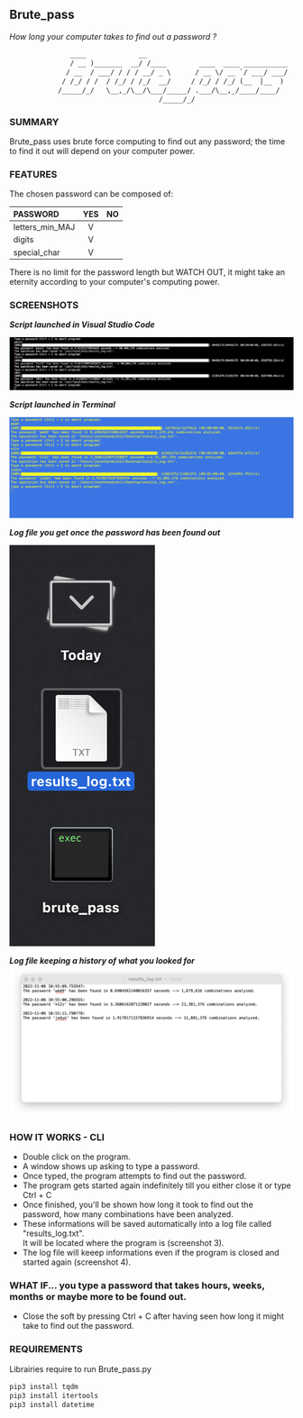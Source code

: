 ## Brute_pass
_How long your computer takes to find out a password ?_
```  
               ____             __                                  
               / __ )_______  __/ /____        ____  ____ ___________
              / __  / ___/ / / / __/ _ \      / __ \/ __ `/ ___/ ___/
             / /_/ / /  / /_/ / /_/  __/     / /_/ / /_/ (__  |__  ) 
            /_____/_/   \__,_/\__/\___/_____/ .___/\__,_/____/____/  
                                     /_____/_/                       
```

### SUMMARY
Brute_pass uses brute force computing to find out any password; the time to find it out will depend on your computer power. 

### FEATURES
The chosen password can be composed of:

| PASSWORD         |       YES       |       NO      |
|:-----------------|:---------------:| -------------:|
| letters_min_MAJ  |        V        |               |
| digits           |        V        |               |
| special_char     |        V        |               |

There is no limit for the password length but WATCH OUT, it might take an eternity according to your computer's computing power.

### SCREENSHOTS
**_Script launched in Visual Studio Code_** 

![Screenshot](https://github.com/gelndjj/Brute_pass/blob/main/img/screen1.png)

**_Script launched in Terminal_**

![Screenshot](https://github.com/gelndjj/Brute_pass/blob/main/img/screen2.png)

**_Log file you get once the password has been found out_**

![Screenshot](https://github.com/gelndjj/Brute_pass/blob/main/img/screen3.png)

**_Log file keeping a history of what you looked for_**
![Screenshot](https://github.com/gelndjj/Brute_pass/blob/main/img/screen4.png)


### HOW IT WORKS - CLI
* Double click on the program.
* A window shows up asking to type a password.
* Once typed, the program attempts to find out the password.
* The program gets started again indefinitely till you either close it or type Ctrl + C
* Once finished, you'll be shown how long it took to find out the password, how many combinations have been analyzed.
* These informations will be saved automatically into a log file called "results_log.txt".  
   It will be located where the program is (screenshot 3).
* The log file will keeep informations even if the program is closed and started again (screenshot 4).

### WHAT IF... you type a password that takes hours,  weeks, months or maybe more to be found out.
* Close the soft by pressing Ctrl + C after having seen how long it might take to find out the password.

### REQUIREMENTS
Librairies require to run Brute_pass.py

```
pip3 install tqdm
pip3 install itertools
pip3 install datetime

```
